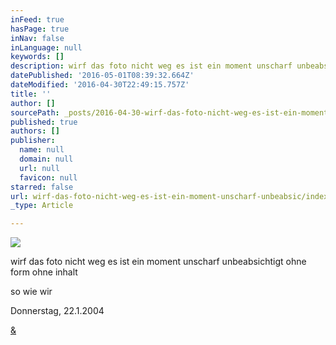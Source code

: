 ```yaml
---
inFeed: true
hasPage: true
inNav: false
inLanguage: null
keywords: []
description: wirf das foto nicht weg es ist ein moment unscharf unbeabsichtigt ohne form ohne inhalt
datePublished: '2016-05-01T08:39:32.664Z'
dateModified: '2016-04-30T22:49:15.757Z'
title: ''
author: []
sourcePath: _posts/2016-04-30-wirf-das-foto-nicht-weg-es-ist-ein-moment-unscharf-unbeabsic.md
published: true
authors: []
publisher:
  name: null
  domain: null
  url: null
  favicon: null
starred: false
url: wirf-das-foto-nicht-weg-es-ist-ein-moment-unscharf-unbeabsic/index.html
_type: Article

---
```

![](https://the-grid-user-content.s3-us-west-2.amazonaws.com/c3dc882d-b760-4913-9158-2d8beaeb3821.jpg)

wirf das foto nicht weg es ist ein moment unscharf unbeabsichtigt ohne form ohne inhalt

so wie wir

Donnerstag, 22.1.2004

[&][0]

[0]: https://www.youtube.com/watch?v=1j3QHyBOyhg